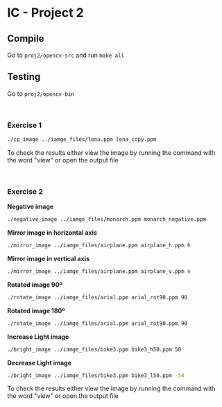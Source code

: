 # IC - Project 2

## Compile

Go to `proj2/opencv-src` and run `make all`

## Testing

Go to `proj2/opencv-bin`

<br>

### Exercise 1

```bash
./cp_image ../iamge_files/lena.ppm lena_copy.ppm
```  
To check the results either view the image by running the command with the word "view" or open the output file

<br>

### Exercise 2

**Negative image**
```bash
./negative_image ../iamge_files/monarch.ppm monarch_negative.ppm
```

**Mirror image in horizontal axis**
```bash
./mirror_image ../iamge_files/airplane.ppm airplane_h.ppm h
```

**Mirror image in vertical axis**
```bash
./mirror_image ../iamge_files/airplane.ppm airplane_v.ppm v
```

**Rotated image 90º**
```bash
./rotate_image ../iamge_files/arial.ppm arial_rot90.ppm 90
```

**Rotated image 180º**
```bash
./rotate_image ../iamge_files/arial.ppm arial_rot90.ppm 90
```

**Increase Light image**
```bash
./bright_image ../iamge_files/bike3.ppm bike3_h50.ppm 50
```

**Decrease Light image**
```bash
./bright_image ../iamge_files/bike3.ppm bike3_l50.ppm -50
```

To check the results either view the image by running the command with the word "view" or open the output file

<br>
